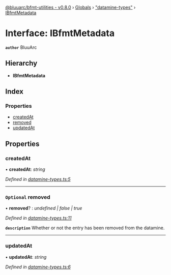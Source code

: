[@bluuarc/bfmt-utilities - v0.8.0](../README.md) › [Globals](../globals.md) › ["datamine-types"](../modules/_datamine_types_.md) › [IBfmtMetadata](_datamine_types_.ibfmtmetadata.md)

# Interface: IBfmtMetadata

**`author`** BluuArc

## Hierarchy

* **IBfmtMetadata**

## Index

### Properties

* [createdAt](_datamine_types_.ibfmtmetadata.md#createdat)
* [removed](_datamine_types_.ibfmtmetadata.md#optional-removed)
* [updatedAt](_datamine_types_.ibfmtmetadata.md#updatedat)

## Properties

###  createdAt

• **createdAt**: *string*

*Defined in [datamine-types.ts:5](https://github.com/BluuArc/bfmt-utilities/blob/master/src/datamine-types.ts#L5)*

___

### `Optional` removed

• **removed**? : *undefined | false | true*

*Defined in [datamine-types.ts:11](https://github.com/BluuArc/bfmt-utilities/blob/master/src/datamine-types.ts#L11)*

**`description`** Whether or not the entry has been removed from the datamine.

___

###  updatedAt

• **updatedAt**: *string*

*Defined in [datamine-types.ts:6](https://github.com/BluuArc/bfmt-utilities/blob/master/src/datamine-types.ts#L6)*
